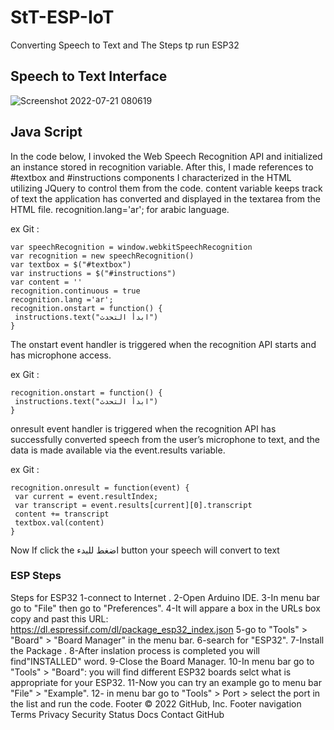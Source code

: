 # StT-ESP-IoT 
Converting Speech to Text and The Steps tp run ESP32
## Speech to Text Interface
![Screenshot 2022-07-21 080619](https://user-images.githubusercontent.com/108990560/180135538-bc549344-5d84-4b09-b878-67f2e5e54bc2.png)
## Java Script
In the code below, I invoked the Web Speech Recognition API and initialized an instance stored in  recognition variable.
After this, I made references to  #textbox and #instructions components I characterized in the HTML utilizing JQuery to control them from the code.
content variable keeps track of text the application has converted and displayed in the textarea from the HTML file.
recognition.lang='ar'; for arabic language.

ex Git :
```
var speechRecognition = window.webkitSpeechRecognition
var recognition = new speechRecognition()
var textbox = $("#textbox")
var instructions = $("#instructions")
var content = ''
recognition.continuous = true
recognition.lang ='ar';
recognition.onstart = function() {
 instructions.text("ابدأ التحدث")
}
```
The onstart event handler is triggered when the recognition API starts and has microphone access.

ex Git :
```
recognition.onstart = function() {
 instructions.text("ابدأ التحدث")
}
```
onresult event handler is triggered when the recognition API has successfully converted speech from the user’s microphone to text, and the data is made available via the event.results variable.

ex Git :
```
recognition.onresult = function(event) {
 var current = event.resultIndex;
 var transcript = event.results[current][0].transcript
 content += transcript
 textbox.val(content)
}
```
Now If click the اضغط للبدء button your speech will convert to text

### ESP Steps
Steps for ESP32
1-connect to Internet .
2-Open Arduino IDE. 
3-In menu bar go to "File" then go to "Preferences". 
4-It will appare a box in the URLs box copy and past this URL: https://dl.espressif.com/dl/package_esp32_index.json 
5-go to "Tools" > "Board" > "Board Manager" in the menu bar. 
6-search for "ESP32". 
7-Install the Package .
8-After inslation process is completed you will find"INSTALLED" word. 
9-Close the Board Manager. 
10-In menu bar go to "Tools" > "Board": you will find different ESP32 boards selct what is appropriate for your ESP32. 
11-Now you can try an example go to menu bar "File" > "Example".
12- in menu bar go to "Tools" > Port > select the port in the list and run the code.
Footer
© 2022 GitHub, Inc.
Footer navigation
Terms
Privacy
Security
Status
Docs
Contact GitHub
